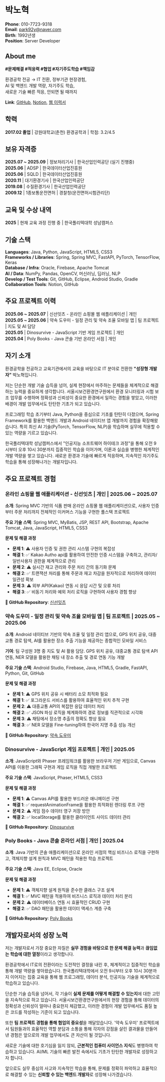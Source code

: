 # 박노혁

**Phone**: 010-7723-9318  
**Email**: park92y@naver.com  
**Birth**: 1992년생  
**Position**: Server Developer

## About me

**#문제해결 #적응력 #협업 #자기주도학습 #책임감**

환경공학 전공 → IT 전환, 정부기관 현장경험,  
AI 및 백엔드 개발 역량, 자기주도 학습,  
새로운 기술 빠른 적응, 
안되면 될 때까지

**Link**: [GitHub](https://github.com/NoHyeokPark), [Notion](https://crystal-saguaro-d92.notion.site/1a7ef6f00e5180ddafb0c575d76124b2?pvs=74), [웹 이력서](https://nohyeokpark.github.io/introduce/)

## 학력

**2017.02 졸업** | 강원대학교(춘천) 환경공학과 | 학점: 3.2/4.5

## 보유 자격증

**2025.07 ~ 2025.09** | 정보처리기사 | 한국산업인력공단 (실기 진행중)  
**2025.06** | ADSP | 한국데이터산업진흥원  
**2025.06** | SQLD | 한국데이터산업진흥원  
**2020.11** | 대기환경기사 | 한국산업인력공단  
**2019.08** | 수질환경기사 | 한국산업인력공단  
**2009.12** | 1종보통운전면허 | 경찰청(운전면허시험관리단)

## 교육 및 수상 내역

**2025** | 현재 교육 과정 진행 중 | 한국폴리텍대학 성남캠퍼스

## 기술 스택

**Languages**: Java, Python, JavaScript, HTML5, CSS3  
**Frameworks / Libraries**: Spring, Spring MVC, FastAPI, PyTorch, TensorFlow, Keras  
**Database / Infra**: Oracle, Firebase, Apache Tomcat  
**AI / Data**: NumPy, Pandas, OpenCV, 머신러닝, 딥러닝, NLP  
**Develop / Test Tools**: Git, GitHub, Eclipse, Android Studio, Gradle  
**Collaboration Tools**: Notion, GitHub

## 주요 프로젝트 이력

**2025.06 ~ 2025.07** | 신선잇츠 - 온라인 쇼핑몰 웹 애플리케이션 | 개인  
**2025.05 ~ 2025.06** | 약속 도우미 - 일정 관리 및 약속 조율 모바일 앱 | 팀 프로젝트 | 지도 및 AI 담당  
**2025.05** | Dinosurvive - JavaScript 기반 게임 프로젝트 | 개인  
**2025.04** | Poly Books - Java 콘솔 기반 온라인 서점 | 개인

## 자기 소개

환경공학을 전공하고 교육기관에서의 교육을 바탕으로 IT 분야로 전환한 **"성장형 개발자"** 박노혁입니다.

저는 단순한 개발 기술 습득을 넘어, 실제 현장에서 마주하는 문제들을 체계적으로 해결하는 능력을 중요하게 생각합니다. 서울시보건환경연구원에서 환경 모니터링과 시험 보조 업무를 수행하며 정확성과 신뢰성이 중요한 환경에서 일하는 경험을 쌓았고, 이러한 배경이 개발 업무에서도 탄탄한 기초가 되고 있습니다.

프로그래밍 학습 초기부터 Java, Python을 중심으로 기초를 탄탄히 다졌으며, Spring Framework를 활용한 백엔드 개발과 Android 네이티브 앱 개발까지 경험을 확장해왔습니다. 특히 최신 AI 기술(PyTorch, TensorFlow, NLP)을 학습하며 실무에 적용할 수 있는 역량을 기르고 있습니다.

한국폴리텍대학 성남캠퍼스에서 "인공지능 소프트웨어 하이테크 과정"을 통해 오전 9시부터 오후 10시 30분까지 집중적인 학습을 이어가며, 이론과 실습을 병행한 체계적인 개발 역량을 쌓고 있습니다. 새로운 환경과 기술에 빠르게 적응하며, 지속적인 자기주도 학습을 통해 성장해나가는 개발자입니다.

## 주요 프로젝트 경험

### 온라인 쇼핑몰 웹 애플리케이션 - 신선잇츠   | 개인 | 2025.06 ~ 2025.07

**소개**: Spring MVC 기반의 식품 판매 온라인 쇼핑몰 웹 애플리케이션으로, 사용자 인증부터 주문 처리까지 전체적인 이커머스 기능을 구현한 풀스택 프로젝트

**주요 기술 스택**: Spring MVC, MyBatis, JSP, REST API, Bootstrap, Apache Tomcat, Java, JavaScript, HTML5, CSS3

**문제 및 해결 과정**
- **문제 1**: ⚠️ 사용자 인증 및 권한 관리 시스템 구현의 복잡성
- **해결 1**: ✅ Kakao Autho api를 활용하여 안전한 인증 시스템을 구축하고, 관리자/일반사용자 권한을 체계적으로 관리
- **문제 2**: ⚠️ 실시간 재고 관리와 주문 처리 간의 동기화 문제
- **해결 2**: ✅ 트랜잭션 처리를 통해 주문과 재고 차감을 원자적으로 처리하여 데이터 일관성 확보
- **문제 3**: ⚠️ 외부 API(Kakao) 연동 시 응답 시간 및 오류 처리
- **해결 3**: ✅ 비동기 처리와 예외 처리 로직을 구현하여 사용자 경험 향상

**🔗 GitHub Repository**: [신선잇츠](https://github.com/NoHyeokPark/dinosurvive)

### 약속 도우미 - 일정 관리 및 약속 조율 모바일 앱 | 팀 프로젝트 | 2025.05 ~ 2025.06

**소개**: Android 네이티브 기반의 약속 조율 및 일정 관리 앱으로, GPS 위치 공유, 대중교통 경로 탐색, AI를 활용한 장소 추출 기능을 제공하는 종합적인 모바일 서비스

**기여**: 팀 구성원 3명 중 지도 및 AI 활용 담당. GPS 위치 공유, 대중교통 경로 탐색 API 연동, NER 모델을 활용한 채팅 내 장소 추출 및 경로 연동 기능 개발

**주요 기술 스택**: Android Studio, Firebase, Java, HTML5, Gradle, FastAPI, Python, Git, GitHub

**문제 및 해결 과정**
- **문제 1**: ⚠️ GPS 위치 공유 시 배터리 소모 최적화 필요
- **해결 1**: ✅ 포그라운드 서비스를 활용하여 효율적인 위치 추적 구현
- **문제 2**: ⚠️ 대중교통 API의 복잡한 응답 데이터 처리
- **해결 2**: ✅ JSON 파싱 로직을 체계화하여 경로 정보를 직관적으로 시각화
- **문제 3**: ⚠️ 채팅에서 장소명 추출의 정확도 향상 필요
- **해결 3**: ✅ NER 모델을 Fine-tuning하여 한국어 지명 추출 성능 개선

**🔗 GitHub Repository**: [약속 도우미](https://github.com/NoHyeokPark/ETA)

### Dinosurvive - JavaScript 게임 프로젝트 | 개인 | 2025.05

**소개**: JavaScript와 Phaser 프레임워크를 활용한 브라우저 기반 게임으로, Canvas API를 이용한 그래픽 구현과 게임 로직을 직접 개발한 프로젝트

**주요 기술 스택**: JavaScript, Phaser, HTML5, CSS3

**문제 및 해결 과정**
- **문제 1**: ⚠️ Canvas API를 활용한 부드러운 애니메이션 구현
- **해결 1**: ✅ requestAnimationFrame을 활용한 최적화된 렌더링 루프 구현
- **문제 2**: ⚠️ 게임 점수 데이터 영구 저장 방안
- **해결 2**: ✅ localStorage를 활용한 클라이언트 사이드 데이터 관리

**🔗 GitHub Repository**: [Dinosurvive](https://github.com/NoHyeokPark/dinosurvive)

### Poly Books - Java 콘솔 온라인 서점 | 개인 | 2025.04

**소개**: Java 기반의 콘솔 애플리케이션으로 온라인 서점의 핵심 비즈니스 로직을 구현하고, 객체지향 설계 원칙과 MVC 패턴을 적용한 학습 프로젝트

**주요 기술 스택**: Java EE, Eclipse, Oracle

**문제 및 해결 과정**
- **문제 1**: ⚠️ 객체지향 설계 원칙을 준수한 클래스 구조 설계
- **해결 1**: ✅ MVC 패턴을 적용하여 비즈니스 로직과 데이터 처리 분리
- **문제 2**: ⚠️ 데이터베이스 연동 시 효율적인 CRUD 구현
- **해결 2**: ✅ DAO 패턴을 활용한 데이터 액세스 계층 구축

**🔗 GitHub Repository**: [Poly Books](https://github.com/NoHyeokPark/javaBookStore)

## 개발자로서의 성장 노력

저는 개발자로서 가장 중요한 자질은 **실무 경험을 바탕으로 한 문제 해결 능력**과 **끊임없는 학습에 대한 열정**이라고 생각합니다.

환경공학에서 IT로의 전환이라는 도전적인 결정을 내린 후, 체계적이고 집중적인 학습을 통해 개발 역량을 쌓아왔습니다. 한국폴리텍대학에서 오전 9시부터 오후 10시 30분까지 이어지는 집중 교육을 통해 웹 프로그래밍, 데이터 분석, 인공지능 기술을 체계적으로 학습하고 있습니다.

단순한 기술 습득을 넘어서, 각 기술이 **실제 문제를 어떻게 해결할 수 있는지**에 대한 고민을 지속적으로 하고 있습니다. 서울시보건환경연구원에서의 현장 경험을 통해 데이터의 정확성과 신뢰성이 얼마나 중요한지 체감했고, 이러한 경험이 개발 업무에서도 품질 높은 코드를 작성하는 기준이 되고 있습니다.

또한 **팀 프로젝트 경험을 통해 협업의 중요성**을 깨달았습니다. '약속 도우미' 프로젝트에서 팀원들과의 효율적인 역할 분담과 소통을 통해 각자의 강점을 살린 결과물을 만들어낸 경험은 앞으로의 개발 업무에서도 큰 자산이 될 것입니다.

새로운 기술에 대한 호기심을 잃지 않되, **근본적인 컴퓨터 사이언스 지식**도 병행하여 학습하고 있습니다. AI/ML 기술의 빠른 발전 속에서도 기초가 탄탄한 개발자로 성장하고자 합니다.

앞으로도 실무 중심의 사고와 지속적인 학습을 통해, 문제를 정확히 파악하고 효율적으로 해결할 수 있는 **신뢰할 수 있는 백엔드 개발자**로 성장해 나가겠습니다.
